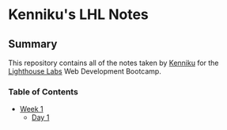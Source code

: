 # Kenniku's LHL Notes

## Summary 
This repository contains all of the notes taken by [Kenniku](https://github.com/knnku) for the [Lighthouse&nbsp;Labs](https://www.lighthouselabs.ca) Web Development Bootcamp.

### Table of Contents 

* [Week 1](/Week_1)
  * [Day 1](/Week_1/Day_1)